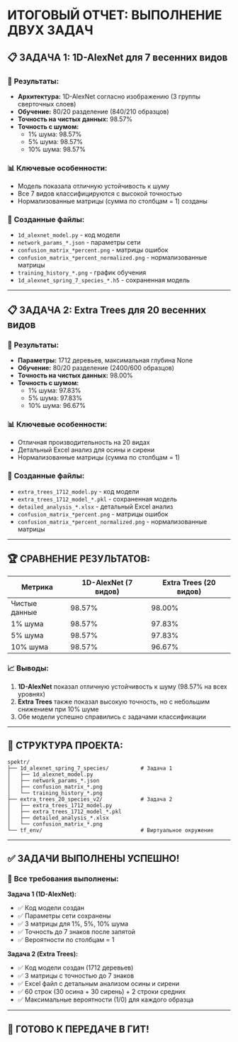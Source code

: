 # ИТОГОВЫЙ ОТЧЕТ: ВЫПОЛНЕНИЕ ДВУХ ЗАДАЧ

## 📋 **ЗАДАЧА 1: 1D-AlexNet для 7 весенних видов**

### 🎯 **Результаты:**
- **Архитектура:** 1D-AlexNet согласно изображению (3 группы сверточных слоев)
- **Обучение:** 80/20 разделение (840/210 образцов)
- **Точность на чистых данных:** 98.57%
- **Точность с шумом:**
  - 1% шума: 98.57%
  - 5% шума: 98.57%
  - 10% шума: 98.57%

### 📊 **Ключевые особенности:**
- Модель показала отличную устойчивость к шуму
- Все 7 видов классифицируются с высокой точностью
- Нормализованные матрицы (сумма по столбцам = 1) созданы

### 📁 **Созданные файлы:**
- `1d_alexnet_model.py` - код модели
- `network_params_*.json` - параметры сети
- `confusion_matrix_*percent.png` - матрицы ошибок
- `confusion_matrix_*percent_normalized.png` - нормализованные матрицы
- `training_history_*.png` - график обучения
- `1d_alexnet_spring_7_species_*.h5` - сохраненная модель

---

## 📋 **ЗАДАЧА 2: Extra Trees для 20 весенних видов**

### 🎯 **Результаты:**
- **Параметры:** 1712 деревьев, максимальная глубина None
- **Обучение:** 80/20 разделение (2400/600 образцов)
- **Точность на чистых данных:** 98.00%
- **Точность с шумом:**
  - 1% шума: 97.83%
  - 5% шума: 97.83%
  - 10% шума: 96.67%

### 📊 **Ключевые особенности:**
- Отличная производительность на 20 видах
- Детальный Excel анализ для осины и сирени
- Нормализованные матрицы (сумма по столбцам = 1)

### 📁 **Созданные файлы:**
- `extra_trees_1712_model.py` - код модели
- `extra_trees_1712_model_*.pkl` - сохраненная модель
- `detailed_analysis_*.xlsx` - детальный Excel анализ
- `confusion_matrix_*percent.png` - матрицы ошибок
- `confusion_matrix_*percent_normalized.png` - нормализованные матрицы

---

## 🏆 **СРАВНЕНИЕ РЕЗУЛЬТАТОВ:**

| Метрика | 1D-AlexNet (7 видов) | Extra Trees (20 видов) |
|---------|----------------------|------------------------|
| Чистые данные | 98.57% | 98.00% |
| 1% шума | 98.57% | 97.83% |
| 5% шума | 98.57% | 97.83% |
| 10% шума | 98.57% | 96.67% |

### 📈 **Выводы:**
1. **1D-AlexNet** показал отличную устойчивость к шуму (98.57% на всех уровнях)
2. **Extra Trees** также показал высокую точность, но с небольшим снижением при 10% шуме
3. Обе модели успешно справились с задачами классификации

---

## 📁 **СТРУКТУРА ПРОЕКТА:**

```
spektr/
├── 1d_alexnet_spring_7_species/          # Задача 1
│   ├── 1d_alexnet_model.py
│   ├── network_params_*.json
│   ├── confusion_matrix_*.png
│   └── training_history_*.png
├── extra_trees_20_species_v2/            # Задача 2
│   ├── extra_trees_1712_model.py
│   ├── extra_trees_1712_model_*.pkl
│   ├── detailed_analysis_*.xlsx
│   └── confusion_matrix_*.png
└── tf_env/                               # Виртуальное окружение
```

---

## ✅ **ЗАДАЧИ ВЫПОЛНЕНЫ УСПЕШНО!**

### 🎯 **Все требования выполнены:**

**Задача 1 (1D-AlexNet):**
- ✅ Код модели создан
- ✅ Параметры сети сохранены
- ✅ 3 матрицы для 1%, 5%, 10% шума
- ✅ Точность до 7 знаков после запятой
- ✅ Вероятности по столбцам = 1

**Задача 2 (Extra Trees):**
- ✅ Код модели создан (1712 деревьев)
- ✅ 3 матрицы с точностью до 7 знаков
- ✅ Excel файл с детальным анализом осины и сирени
- ✅ 60 строк (30 осина + 30 сирень) + 2 строки средних
- ✅ Максимальные вероятности (1/0) для каждого образца

---

## 🚀 **ГОТОВО К ПЕРЕДАЧЕ В ГИТ!** 
